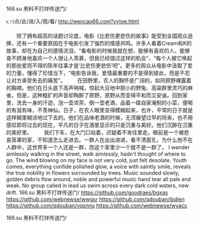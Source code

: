 
166.su 黑料不打烊传送门/




👉/点/此/进/入/观/看/ http://wencao66.com?vytoe.html




　　除了拥有超高的话题讨论度，电影《比悲伤更悲伤的故事》能受到全国观众追捧，还有一个重要原因在于电影引发了强烈的情感共鸣。许多人看着Cream和K的故事，却在为自己的感情流泪，“看电影的时候我就在想，能够有喜欢的人，能够奋不顾身地喜欢一个人很让人羡慕，但我已经错过这样的机会”、“每个人被它唤起的那些爱而不得的陈年往事才是‘比悲伤更悲伤’吧”。更多的观众从电影中汲取了爱的力量，懂得了珍惜当下，“电影告诉我，爱情最重要的不是得到彼此，而是不忍让对方承受失去的痛苦”。
　　在田野里，农人的胸怀是广阔的，如同原野裸露着的胸襟。他们在日头底下高声呐喊，惊起大豆地中胆小的野兔、高粱群里灵巧的麻雀。但是，这种粗犷的声音却陶醉了原野，原野从而变得平和而又安谧。回到家里，洗去一身的汗迹，泡一壶浓茶、倒一壶老酒，品着一碟自家淹制的小菜，便喝的有滋有味，不羡神仙。日子，在农人眼里变得模糊起来，也许，平常的日子就是这样糊里糊涂地过下去的。他们在品味老酒的时候，无须展望过早的将来，也不用感叹即将过去的现在，平凡的日子在酒里显示的只是沉重与美好。他们沉醉在沉重的美好里。
　　我们下车，在大门口站着，迟疑着不肯往里走。眼前是一个被悲哀笼罩的家，不知道怎么走进去。一群人在出出进进，看不清面孔，为什么他不在人群中，这世界多一个人还是一群，而这个家里少一个就不是一群了。
I wander aimlessly walking in the street, walk aimlessly, hadn't thought of where to go.
The wind blowing on my face is not very cold, just felt desolate.
Youth comes, everything confide polished glow, a voice with saintly smile, reveals the true nobility in flowers surrounded by trees.
Music sounded slowly, golden debris flow around, noble and powerful music hand tear all pale and weak.
No group called in lead us swim across every dark cold waters, new drift.
166.su 黑料不打烊传送门/ https://github.com/goodraes/bgxas
https://github.com/webnewse/wwgsr
https://github.com/qdouban/ibdien
https://github.com/qdouban/vqsnnu
https://github.com/webnewse/wyacc





166.su 黑料不打烊传送门/
